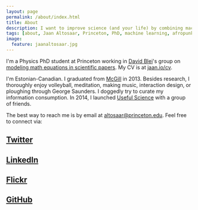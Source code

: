 ```yaml
---
layout: page
permalink: /about/index.html
title: About
description: I want to improve science (and your life) by combining machine learning and design.
tags: [about, Jaan Altosaar, Princeton, PhD, machine learning, afropunk, collective behavior, columbia, physics, computer science, useful science, iain couzin, david blei, dave blei]
image:
  feature: jaanaltosaar.jpg
---
```

I'm a Physics PhD student at Princeton working in [David Blei](http://www.cs.princeton.edu/~blei/)'s group on [modeling math equations in scientific papers](https://www.google-melange.com/gsoc/project/details/google/gsoc2014/jaanaltosaar/5741031244955648). My CV is at [jaan.io/cv](https://jaan.io/cv).

I'm Estonian-Canadian. I graduated from [McGill](https://www.google.com/search?q=mcgill) in 2013. Besides research, I thoroughly enjoy volleyball, meditation, making music, interaction design, or ploughing through George Saunders. I doggedly try to curate my information consumption. In 2014, I launched [Useful Science](http://usefulscience.org) with a group of friends.

The best way to reach me is by email at [altosaar@princeton.edu](mailto:altosaar@princeton.edu). Feel free to connect via: 

## <a href="https://twitter.com/thejaan" target="_blank"><i class="icon-twitter-sign"></i> Twitter</a> 

## <a href="http://www.linkedin.com/in/jaanaltosaar" target="_blank"><i class="icon-linkedin-sign"></i> LinkedIn</a>

## <a href="https://www.flickr.com/photos/thejaan/" target="_blank"><i class="icon-flickr"></i> Flickr</a>

## <a href="https://github.com/altosaar" target="_blank"><i class="icon-github"></i> GitHub</a>






